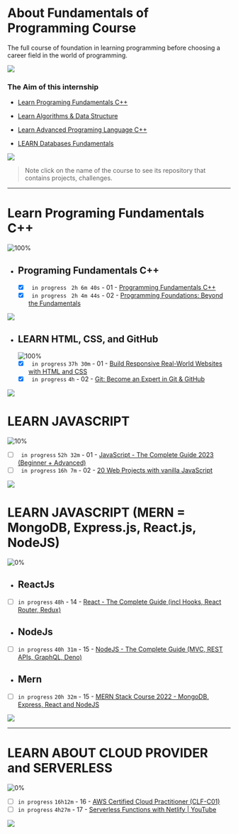 # About Fundamentals of Programming Course

The full course of foundation in learning programming before choosing a career field in the world of programming.
<br/>

<a href="https://elzero.org/tracks/programming-fundamentals/" target="_blank"><img src="https://img.shields.io/badge/-elzero-0077B5?style=for-the-badge&logo=portfolio&logoColor=white"/></a>

### The Aim of this internship

- <a href="#Fundamentals">Learn Programing Fundamentals C++</a>
<!-- - <a href="#js">Practice Problems Solving Very easy level</a>
- <a href="#js">Practice Problems Solving Easy level</a>
- <a href="#MERN">Learn Function Implement simple level</a> -->
- <a href="#MERN">Learn Algorithms & Data Structure</a>
<!-- - <a href="#js">Practice Problems Solving Intermediate level</a>
- <a href="#MERN">Learn Function Implement advanced level</a> -->
- <a href="#MERN">Learn Advanced Programing Language C++</a>
<!-- - <a href="#js">Practice Problems Solving Advanced Intermediate level</a>
- <a href="#js">Practice 8 Project Applications</a>
- <a href="#MERN">Other Languages</a> -->
- <a href="#AWS">LEARN Databases Fundamentals</a>

<img src="https://img.shields.io/badge/Total%20Number%20Of%20Hours%20For%20All%20Courses-%2B200h-blue">
<br>

> Note click on the name of the course to see its repository that contains projects, challenges.

---

<!-- Fundamentals -->

<span id="Fundamentals"> </span>

# Learn Programing Fundamentals C++

![100%](https://progress-bar.dev/100/?title=Done)
<br />

- ## Programing Fundamentals C++

  - [x] ` in progress` ` 2h 6m 40s` - 01 - [Programming Fundamentals C++](Programming%20Language/)
  - [x] ` in progress` ` 2h 4m 44s` - 02 - [Programming Foundations: Beyond the Fundamentals](01-Linkedin-Learning/-02-Programming-Foundations-Beyond-Fundamentals)
        <br />

<img src="https://img.shields.io/badge/Total%20Number%20Of%20Hours%20For%20This%20Courses-4h11m-blue">

<!-- LEARN HTML, CSS, and GitHub -->

- ## LEARN HTML, CSS, and GitHub
  ![100%](https://progress-bar.dev/100/?title=Done)
  - [x] ` in progress` `37h 30m` - 01 - [Build Responsive Real-World Websites with HTML and CSS](02-Udemy/-01-HTML-CSS-Jonas)
  - [x] ` in progress` `4h` - 02 - [Git: Become an Expert in Git & GitHub]()
        <br />

<img src="https://img.shields.io/badge/Total%20Number%20Of%20Hours%20For%20This%20Courses-31h301m-blue">
<!-- MERN -->
  <span id="js"></span>


# LEARN JAVASCRIPT

![10%](https://progress-bar.dev/10/?title=Done)

- [ ] ` in progress` `52h 32m` - 01 - [ JavaScript - The Complete Guide 2023 (Beginner + Advanced) ](02-Udemy/-02-JavaScript-Maximilian)
- [ ] ` in progress` `16h 7m` - 02 - [20 Web Projects with vanilla JavaScript]()
      <br />

<img src="https://img.shields.io/badge/Total%20Number%20Of%20Hours%20For%20This%20Courses-68h39m-blue">

# LEARN JAVASCRIPT (MERN = MongoDB, Express.js, React.js, NodeJS)

![0%](https://progress-bar.dev/0/?title=Done)
<span id="MERN"></span>
<br />

- ## ReactJs

- [ ] `in progress` `48h` - 14 - [React - The Complete Guide (incl Hooks, React Router, Redux)]()

- ## NodeJs

- [ ] `in progress` `40h 31m` - 15 - [NodeJS - The Complete Guide (MVC, REST APIs, GraphQL, Deno)]()

- ## Mern

- [ ] `in progress` `20h 32m` - 15 - [MERN Stack Course 2022 - MongoDB, Express, React and NodeJS]()
      <br />

<img src="https://img.shields.io/badge/Total%20Number%20Of%20Hours%20For%20This%20Courses-109h1m-blue">

---

<!-- AWS -->

<span id="AWS"></span>

# LEARN ABOUT CLOUD PROVIDER and SERVERLESS

![0%](https://progress-bar.dev/0/?title=Done)

- [ ] `in progress` `16h12m` - 16 - [AWS Certified Cloud Practitioner (CLF-C01)](<03-aCloudGuru/AWS%20Certified%20Cloud%20Practitioner%20(CLF-C01)/>)
- [ ] `in progress` `4h27m` - 17 - [Serverless Functions with Netlify | YouTube ](<03-aCloudGuru/AWS%20Certified%20Solutions%20Architect%20Associate%20(SAA-C02)>)

<img src="https://img.shields.io/badge/Total%20Number%20Of%20Hours%20For%20This%20Courses-20h39m-blue">
<br />
